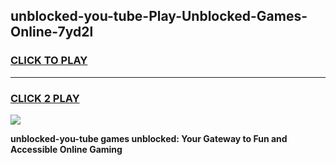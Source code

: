 
## unblocked-you-tube-Play-Unblocked-Games-Online-7yd2l
<h3>
<a href="https://premium76.site?title=unblocked-you-tube&ref=25A">CLICK TO PLAY</a></h3>
<hr>

<h3>
<a href="https://premium76.site?title=unblocked-you-tube&ref=25A">CLICK 2 PLAY</a>
  
</h3>

<a href="https://premium76.site?title=unblocked-you-tube&ref=25A"><img src="https://clearcache.store/games.png"></a>


**unblocked-you-tube games unblocked: Your Gateway to Fun and Accessible Online Gaming**
